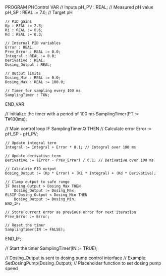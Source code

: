 PROGRAM PHControl
VAR
    // Inputs
    pH_PV : REAL; // Measured pH value
    pH_SP : REAL := 7.0; // Target pH

    // PID gains
    Kp : REAL := 2.5;
    Ki : REAL := 0.6;
    Kd : REAL := 0.3;

    // Internal PID variables
    Error : REAL;
    Prev_Error : REAL := 0.0;
    Integral : REAL := 0.0;
    Derivative : REAL;
    Dosing_Output : REAL;

    // Output limits
    Dosing_Min : REAL := 0.0;
    Dosing_Max : REAL := 100.0;

    // Timer for sampling every 100 ms
    SamplingTimer : TON;
END_VAR

// Initialize the timer with a period of 100 ms
SamplingTimer(PT := T#100ms);

// Main control loop
IF SamplingTimer.Q THEN
    // Calculate error
    Error := pH_SP - pH_PV;

    // Update integral term
    Integral := Integral + Error * 0.1; // Integral over 100 ms

    // Update derivative term
    Derivative := (Error - Prev_Error) / 0.1; // Derivative over 100 ms

    // Calculate PID output
    Dosing_Output := (Kp * Error) + (Ki * Integral) + (Kd * Derivative);

    // Clamp output to safe range
    IF Dosing_Output > Dosing_Max THEN
        Dosing_Output := Dosing_Max;
    ELSIF Dosing_Output < Dosing_Min THEN
        Dosing_Output := Dosing_Min;
    END_IF;

    // Store current error as previous error for next iteration
    Prev_Error := Error;

    // Reset the timer
    SamplingTimer(IN := FALSE);
END_IF;

// Start the timer
SamplingTimer(IN := TRUE);

// Dosing_Output is sent to dosing pump control interface
// Example: SetDosingPump(Dosing_Output); // Placeholder function to set dosing pump speed
